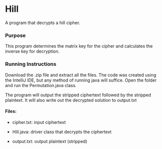 # Hill
A program that decrypts a hill cipher.

### Purpose 
This program determines the matrix key for the cipher and calculates the inverse key for decryption. 

### Running Instructions
Download the .zip file and extract all the files. The code was created using the IntelliJ IDE, but any method of running java will suffice. Open the folder
and run the Permutation.java class. 

The program will output the stripped ciphertext followed by the stripped plaintext. It will also write out the decrypted solution to output.txt

#### Files: 
- cipher.txt: input ciphertext

- Hill.java: driver class that decrypts the ciphertext

- output.txt: output plaintext (stripped)
